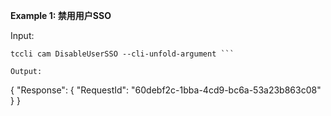 **Example 1: 禁用用户SSO**



Input: 

```
tccli cam DisableUserSSO --cli-unfold-argument ```

Output: 
```
{
    "Response": {
        "RequestId": "60debf2c-1bba-4cd9-bc6a-53a23b863c08"
    }
}
```

